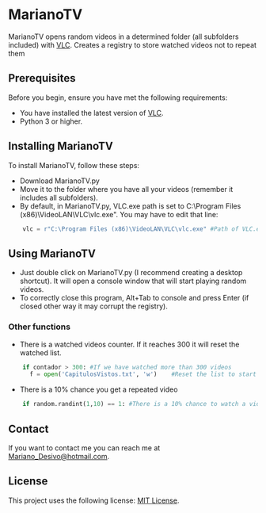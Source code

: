 # MarianoTV

MarianoTV opens random videos in a determined folder (all subfolders included) with [VLC](https://www.videolan.org/vlc/index.es.html). Creates a registry to store watched videos not to repeat them

## Prerequisites

Before you begin, ensure you have met the following requirements:

* You have installed the latest version of [VLC](https://www.videolan.org/vlc/index.es.html).
* Python 3 or higher.

## Installing MarianoTV

To install MarianoTV, follow these steps:

* Download MarianoTV.py
* Move it to the folder where you have all your videos (remember it includes all subfolders).
* By default, in MarianoTV.py, VLC.exe path is set to C:\Program Files (x86)\VideoLAN\VLC\vlc.exe". You may have to edit that line:
```python
    vlc = r"C:\Program Files (x86)\VideoLAN\VLC\vlc.exe" #Path of VLC.exe
```

## Using MarianoTV

* Just double click on MarianoTV.py (I recommend creating a desktop shortcut). It will open a console window that will start playing random videos.
* To correctly close this program, Alt+Tab to console and press Enter (if closed other way it may corrupt the registry).

### Other functions

* There is a watched videos counter. If it reaches 300 it will reset the watched list.
```python
    if contador > 300: #If we have watched more than 300 videos 
      f = open('CapitulosVistos.txt', 'w')    #Reset the list to start again

```
* There is a 10% chance you get a repeated video
```python
    if random.randint(1,10) == 1: #There is a 10% chance to watch a video you have already seen
```

## Contact

If you want to contact me you can reach me at Mariano_Desivo@hotmail.com.

## License

This project uses the following license: [MIT License](https://github.com/MarianoDesivo/MarianoTV/blob/main/LICENSE).
